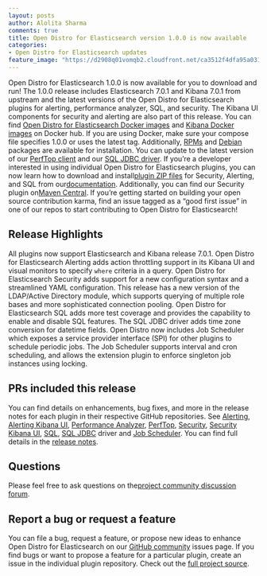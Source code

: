```yaml
---
layout: posts
author: Alolita Sharma
comments: true
title: Open Distro for Elasticsearch version 1.0.0 is now available
categories:
- Open Distro for Elasticsearch updates
feature_image: "https://d2908q01vomqb2.cloudfront.net/ca3512f4dfa95a03169c5a670a4c91a19b3077b4/2019/03/26/open_disto-elasticsearch-logo-800x400.jpg"
---
```

Open Distro for Elasticsearch 1.0.0 is now available for you to download and run!
The 1.0.0 release includes Elasticsearch 7.0.1 and Kibana 7.0.1 from upstream and the latest versions of the Open Distro for Elasticsearch plugins for alerting, performance analyzer, SQL, and security. The Kibana UI components for security and alerting are also part of this release.
You can find [Open Distro for Elasticsearch Docker images](https://hub.docker.com/r/amazon/opendistro-for-elasticsearch) and [Kibana Docker images](https://hub.docker.com/r/amazon/opendistro-for-elasticsearch-kibana) on Docker hub. If you are using Docker, make sure your compose file specifies 1.0.0 or uses the latest tag. Additionally, [RPMs](https://opendistro.github.io/for-elasticsearch-docs/docs/install/rpm/) and [Debian](https://opendistro.github.io/for-elasticsearch-docs/docs/install/deb/) packages are available for installation. You can update to the latest version of our [PerfTop client](https://www.npmjs.com/package/@aws/opendistro-for-elasticsearch-perftop) and our [SQL JDBC driver](https://opendistro.github.io/for-elasticsearch/downloads.html).
If you’re a developer interested in using individual Open Distro for Elasticsearch plugins, you can now learn how to download and install[plugin ZIP files](https://opendistro.github.io/for-elasticsearch-docs/docs/install/plugins/) for Security, Alerting, and SQL from our[documentation](https://opendistro.github.io/for-elasticsearch-docs/docs/install/plugins/). Additionally, you can find our Security plugin on[Maven Central](https://mvnrepository.com/artifact/com.amazon.opendistroforelasticsearch). If you’re getting started on building your open source contribution karma, find an issue tagged as a “good first issue” in one of our repos to start contributing to Open Distro for Elasticsearch!

## Release Highlights

All plugins now support Elasticsearch and Kibana release 7.0.1.
Open Distro for Elasticsearch Alerting adds action throttling support in its Kibana UI and visual monitors to specify `where` criteria in a query.
Open Distro for Elasticsearch Security adds support for a new configuration syntax and a streamlined YAML configuration. This release has a new version of the LDAP/Active Directory module, which supports querying of multiple role bases and more sophisticated connection pooling.
Open Distro for Elasticsearch SQL adds more test coverage and provides the capability to enable and disable SQL features. The SQL JDBC driver adds time zone conversion for datetime fields.
Open Distro now includes Job Scheduler which exposes a service provider interface (SPI) for other plugins to schedule periodic jobs. The Job Scheduler supports interval and cron scheduling, and allows the extension plugin to enforce singleton job instances using locking.

## PRs included this release

You can find details on enhancements, bug fixes, and more in the release notes for each plugin in their respective GitHub repositories. See [Alerting](https://github.com/opendistro-for-elasticsearch/alerting/releases), [Alerting Kibana UI](https://github.com/opendistro-for-elasticsearch/alerting-kibana-plugin/releases), [Performance Analyzer](https://github.com/opendistro-for-elasticsearch/performance-analyzer/blob/opendistro-1.0/release-notes), [PerfTop](https://github.com/opendistro-for-elasticsearch/perftop/blob/opendistro-1.0/release-notes), [Security](https://github.com/opendistro-for-elasticsearch/security/releases), [Security Kibana UI](https://github.com/opendistro-for-elasticsearch/security-kibana-plugin/releases), [SQL](https://github.com/opendistro-for-elasticsearch/sql/releases), [SQL JDBC](https://github.com/opendistro-for-elasticsearch/sql-jdbc/releases) driver and [Job Scheduler](https://github.com/opendistro-for-elasticsearch/job-scheduler/releases). You can find full details in the [release notes](https://discuss.opendistrocommunity.dev/t/open-distro-for-elasticsearch-1-0-0-is-now-available/986/2).

## Questions

Please feel free to ask questions on the[project community discussion forum](https://discuss.opendistrocommunity.dev/).

## Report a bug or request a feature

You can file a bug, request a feature, or propose new ideas to enhance Open Distro for Elasticsearch on our [GitHub community](https://github.com/opendistro-for-elasticsearch/community/issues) issues page. If you find bugs or want to propose a feature for a particular plugin, create an issue in the individual plugin repository. Check out the [full project source](https://github.com/opendistro-for-elasticsearch/).


